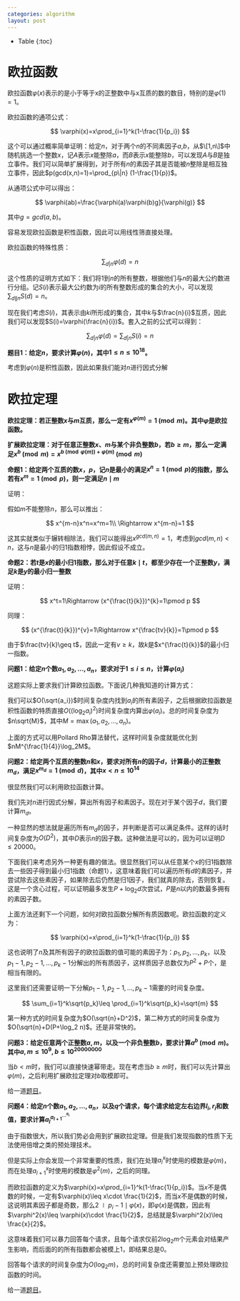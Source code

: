```yaml
---
categories: algorithm
layout: post
---
```


- Table
{:toc}

# 欧拉函数

欧拉函数$\varphi(x)$表示的是小于等于x的正整数中与x互质的数的数目，特别的是$\varphi(1)=1$。

欧拉函数的通项公式：

$$
\varphi(x)=x\prod_{i=1}^k(1-\frac{1}{p_i})
$$

这个可以通过概率简单证明：给定$n$，对于两个$n$的不同素因子$a$,$b$，从$\[1,n\]$中随机挑选一个整数$x$，记$A$表示$x$能整除$a$，而$B$表示$x$能整除$b$，可以发现$A$与$B$是独立事件。我们可以简单扩展得到，对于所有$n$的素因子其是否能被$n$整除是相互独立事件，因此$p(gcd(x,n)=1)=\prod_{p\|n} (1-\frac{1}{p})$。

从通项公式中可以得出：

$$
\varphi(ab)=\frac{\varphi(a)\varphi(b)g}{\varphi(g)}
$$

其中$g=gcd(a,b)$。

容易发现欧拉函数是积性函数，因此可以用线性筛直接处理。

欧拉函数的特殊性质：

$$
\sum_{d|n}\varphi(d)=n
$$

这个性质的证明方式如下：我们将$1$到$n$的所有整数，根据他们与$n$的最大公约数进行分组。记$S(i)$表示最大公约数为$i$的所有整数形成的集合的大小，可以发现$\sum_{d\|n}S(d)=n$。

现在我们考虑$S(i)$，其表示由$ki$所形成的集合，其中$k$与$\frac{n}{i}$互质，因此我们可以发现$S(i)=\varphi(\frac{n}{i})$。套入之前的公式可以得到：

$$
\sum_{d|n}\varphi(d)=\sum_{d|n}S(i)=n
$$

**题目$1$：给定$n$，要求计算$\varphi(n)$，其中$1\leq n\leq 10^{18}$。**

考虑到$\varphi(n)$是积性函数，因此如果我们能对$n$进行因式分解

# 欧拉定理

**欧拉定理：若正整数$x$与$m$互质，那么一定有$x^{\varphi(m)}=1\pmod m$。其中$\varphi$是欧拉函数。**

**扩展欧拉定理：对于任意正整数$x$、$m$与某个非负整数$b$，若$b\geq m$，那么一定满足$x^b\pmod m=x^{b\pmod{\varphi(m)}+\varphi(m)}\pmod m$**

**命题1：给定两个互质的数$x$，$p$，记$n$是最小的满足$x^n=1\pmod p$的指数，那么若有$x^m=1\pmod p$，则一定满足$n\mid m$**

证明：

假如$m$不能整除$n$，那么可以推出：

$$
x^{m-n}x^n=x^m=1\\
\Rightarrow x^{m-n}=1
$$

这其实就类似于辗转相除法，我们可以能得出$x^{gcd(m,n)}=1$，考虑到$gcd(m,n)\lt n$，这与$n$是最小的归1指数相悖，因此假设不成立。

**命题2：若$t$是$x$的最小归1指数，那么对于任意$k\mid t$，都至少存在一个正整数$y$，满足$k$是$y$的最小归一整数**

证明：

$$
x^t=1\Rightarrow (x^{\frac{t}{k}})^{k}=1\pmod p
$$

同理：

$$
(x^{\frac{t}{k}})^{v}=1\Rightarrow x^{\frac{tv}{k}}=1\pmod p
$$

由于$\frac{tv}{k}\geq t$，因此一定有$v\geq k$，故$k$是$x^{\frac{t}{k}}$的最小归一指数。

**问题1：给定$n$个数$a_1,a_2,\ldots,a_n$，要求对于$1\leq i\leq n$，计算$\varphi(a_i)$**

这题实际上要求我们计算欧拉函数。下面说几种我知道的计算方式：

我们可以$O(\sqrt{a_i})$时间复杂度内找到$a_i$的所有素因子，之后根据欧拉函数是积性函数的特质直接$O((\log_2a_i)^2)$时间复杂度内算出$\varphi(a_i)$。总的时间复杂度为$n\sqrt{M}$，其中$M=\max(a_1,a_2,\ldots,a_n)$。

上面的方式可以用Pollard Rho算法替代，这样时间复杂度就能优化到$nM^{\frac{1}{4}}\log_2M$。

**问题2：给定两个互质的整数$n$和$x$，要求对所有$n$的因子$d$，计算最小的正整数$m_d$，满足$x^{m_d}=1\pmod d$，其中$x<n\leq 10^{14}$**

很显然我们可以利用欧拉函数计算。

我们先对$n$进行因式分解，算出所有因子和素因子。现在对于某个因子$d$，我们要计算$m_d$。

一种显然的想法就是遍历所有$m_d$的因子，并判断是否可以满足条件。这样的话时间复杂度为$O(D^2)$，其中$D$表示$n$的因子数。这种做法是可以的，因为可以证明$D\leq 20000$。

下面我们来考虑另外一种更有趣的做法。很显然我们可以从任意某个$x$的归1指数除去一些因子得到最小归1指数（命题1），这意味着我们可以遍历所有$d$的素因子，并尝试除去这些素因子，如果除去后仍然是归1因子，我们就真的除去，否则恢复。这是一个贪心过程，可以证明最多发生$P+\log_2 d$次尝试，$P$是$n$以内的数最多拥有的素因子数。

上面方法还剩下一个问题，如何对欧拉函数分解所有质因数呢。欧拉函数的定义为：

$$
\varphi(x)=x\prod_{i=1}^k(1-\frac{1}{p_i})
$$

这也说明了$n$及其所有因子的欧拉函数的值可能的素因子为：$p_1,p_2,\ldots, p_k$，以及$p_1-1,p_2-1,\ldots, p_k-1$分解出的所有质因子，这样质因子总数仅为$P^2+P$个，是相当有限的。

这里我们还需要证明一下分解$p_1-1,p_2-1,\ldots, p_k-1$需要的时间复杂度。

$$
\sum_{i=1}^k\sqrt{p_k}\leq \prod_{i=1}^k\sqrt{p_k}=\sqrt{m}
$$

第一种方式的时间复杂度为$O(\sqrt{n}+D^2)$，第二种方式的时间复杂度为$O(\sqrt{n}+D(P+\log_2 n)$。还是非常快的。


**问题3：给定任意两个正整数$a,m$，以及一个非负整数$b$，要求计算$a^b\pmod m$。其中$a,m\leq 10^9,b\leq 10^{20000000}$**

当$b<m$时，我们可以直接快速幂带走。现在考虑当$b\geq m$时，我们可以先计算出$\varphi(m)$，之后利用扩展欧拉定理对$b$取模即可。

给一道[题目](https://www.luogu.com.cn/problem/P5091)。

**问题4：给定$n$个数$a_1,a_2,\ldots,a_n$，以及$q$个请求，每个请求给定左右边界$l_i,r_i$和数值，要求计算$a_l^{a_{l+1}^{\ldots ^{a_r}}}$**

由于指数很大，所以我们势必会用到扩展欧拉定理。但是我们发现指数的性质下无法使用倍增之类的预处理技术。

但是实际上你会发现一个非常重要的性质，我们在处理$a_l^x$时使用的模数是$\varphi(m)$，而在处理$a_{l+1}^x$时使用的模数是$\varphi^2(m)$，之后的同理。

而欧拉函数的定义为$\varphi(x)=x\prod_{i=1}^k(1-\frac{1}{p_i})$。当$x$不是偶数的时候，一定有$\varphi(x)\leq x\cdot \frac{1}{2}$，而当$x$不是偶数的时候，这说明其素因子都是奇数，那么$2\mid p_i - 1 \mid \varphi(x)$，即$\varphi(x)$是偶数，因此有$\varphi^2(x)\leq \varphi(x)\cdot \frac{1}{2}$，总结就是$\varphi^2(x)\leq \frac{x}{2}$。

这意味着我们可以暴力回答每个请求，且每个请求仅前$2\log_2 m$个元素会对结果产生影响，而后面的的所有指数都会被模上$1$，即结果总是$0$。

回答每个请求的时间复杂度为$O(\log_2 m)$，总的时间复杂度还需要加上预处理欧拉函数的时间。

给一道[题目](https://codeforces.com/contest/906/problem/D)。
